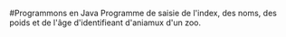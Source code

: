 #Programmons en Java
Programme de saisie de l'index, des noms, des poids et de l'âge d'identifieant d'aniamux d'un zoo.
